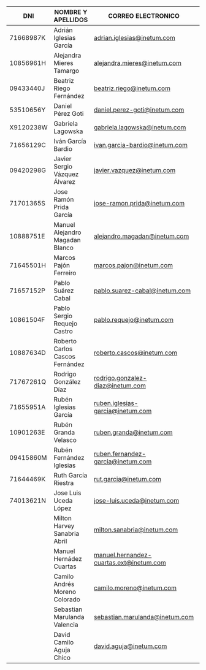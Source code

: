 | DNI       | NOMBRE Y APELLIDOS                | CORREO ELECTRONICO                        | GITLAB                 |
|---------- |-----------------------------------|-------------------------------------------|------------------------|
| 71668987K | Adrián Iglesias García	        | adrian.iglesias@inetum.com                | X Developer            |
| 10856961H | Alejandra	Mieres Tamargo	        | alejandra.mieres@inetum.com               | X Developer            |
| 09433440J | Beatriz Riego	Fernández	        | beatriz.riego@inetum.com                  | X Developer            |
| 53510656Y | Daniel Pérez Goti	                | daniel.perez-goti@inetum.com              | X Developer            |
| X9120238W | Gabriela Lagowska	                | gabriela.lagowska@inetum.com              | X Developer            |
| 71656129C | Iván García Bardio	            | ivan.garcia-bardio@inetum.com             | X Owner                |
| 09420298G | Javier Sergio	Vázquez	Álvarez	    | javier.vazquez@inetum.com                 ||
| 71701365S | Jose Ramón Prida García	        | jose-ramon.prida@inetum.com               | X Developer            |
| 10888751E | Manuel Alejandro Magadan Blanco	| alejandro.magadan@inetum.com              | X Developer            |
| 71645501H | Marcos Pajón Ferreiro	            | marcos.pajon@inetum.com                   | X Owner                |
| 71657152P | Pablo	Suárez Cabal	            | pablo.suarez-cabal@inetum.com             | X Owner EDU            |
| 10861504F | Pablo Sergio Requejo	Castro	    | pablo.requejo@inetum.com                  | X Developer            |
| 10887634D | Roberto Carlos Cascos Fernández	| roberto.cascos@inetum.com                 | X Owner JUS            |
| 71767261Q | Rodrigo González Díaz	            | rodrigo.gonzalez-diaz@inetum.com          | X Owner LAB            |
| 71655951A | Rubén	Iglesias García	            | ruben.iglesias-garcia@inetum.com          | X Owner                |
| 10901263E | Rubén	Granda Velasco	            | ruben.granda@inetum.com                   | X Developer            |
| 09415860M | Rubén	Fernández Iglesias	        | ruben.fernandez-garcia@inetum.com         | X Developer            |
| 71644469K | Ruth García Riestra	            | rut.garcia@inetum.com                     | X Owner                |
| 74013621N | Jose Luis Uceda López             | jose-luis.uceda@inetum.com                | X Developer            |
|           | Milton Harvey	Sanabria Abril	    | milton.sanabria@inetum.com                | x Developer            |
|           | Manuel Hernádez Cuartas		    | manuel.hernandez-cuartas.ext@inetum.com   | x Developer            |
|           | Camilo Andrés	Moreno Colorado	    | camilo.moreno@inetum.com                  | x Developer            |
|           | Sebastian	Marulanda Valencia	    | sebastian.marulanda@inetum.com            | x Developer            |
|           | David Camilo	Aguja Chico	 	    | david.aguja@inetum.com                    | x Developer            |

